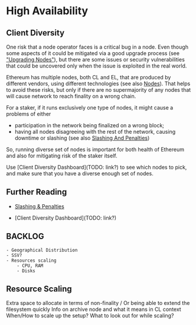 # High Availability

## Client Diversity

One risk that a node operator faces is a critical bug in a node. 
Even though some aspects of it could be mitigated via a good upgrade process (see ["Upgrading Nodes"](nodes.md)),
but there are some issues or security vulnerabilities that could be uncovered
only when the issue is exploited in the real world.

Ethereum has multiple nodes, both CL and EL, that are produced by different
vendors, using different technologies (see also [Nodes](nodes.md)). That helps
to avoid these risks, but only if there are no supermajority of any nodes that
will cause network to reach finality on a wrong chain.

For a staker, if it runs exclusively one type of nodes, it might cause
a problems of either 
* participation in the network being finalized on a wrong block;
* having all nodes disagreeing with the rest of the network, causing downtime
    or slashing (see also [Slashing And Penalties](slashing-and-penalties.md))

So, running diverse set of nodes is important for both health of Ethereum and
also for mitigating risk of the staker itself.

Use  [Client Diversity Dashboard](TODO: link?) to see which nodes to pick, and
make sure that you have a diverse enough set of nodes.

## Further Reading

* [Slashing & Penalties](slashing-and-penalties.md)

* [Client Diversity Dashboard](TODO: link?)


## BACKLOG
    - Geographical Distribution
    - SSV?
    - Resources scaling
        - CPU, RAM
        - Disks

## Resource Scaling
Extra space to allocate in terms of non-finality / Or being able to extend the filesystem quickly
Info on archive node and what it means in CL context
When/How to scale up the setup? What to look out for while scaling?
